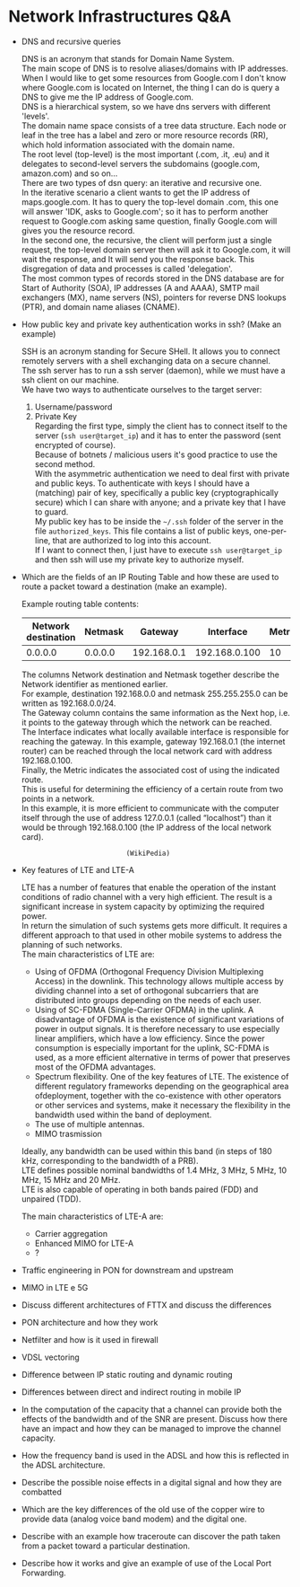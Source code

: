 # Network Infrastructures Q&A

- DNS and recursive queries

	DNS is an acronym that stands for Domain Name System.  
	The main scope of DNS is to resolve aliases/domains with IP addresses.  
	When I would like to get some resources from Google.com I don't know where Google.com is located on Internet, the thing I can do is query a DNS to give me the IP address of Google.com.  
	DNS is a hierarchical system, so we have dns servers with different 'levels'.  
	The domain name space consists of a tree data structure. Each node or leaf in the tree has a label and zero or more resource records (RR), which hold information associated with the domain name.  
	The root level (top-level) is the most important (.com, .it, .eu) and it delegates to second-level servers the subdomains (google.com, amazon.com) and so on...  
	There are two types of dsn query: an iterative and recursive one.  
	In the iterative scenario a client wants to get the IP address of maps.google.com. It has to query the top-level domain .com, this one will answer 'IDK, asks to Google.com'; so it has to perform another request to Google.com asking same question, finally Google.com will gives you the resource record.  
	In the second one, the recursive, the client will perform just a single request, the top-level domain server then will ask it to Google.com, it will wait the response, and It will send you the response back. This disgregation of data and processes is called 'delegation'.  
	The most common types of records stored in the DNS database are for Start of Authority (SOA), IP addresses (A and AAAA), SMTP mail exchangers (MX), name servers (NS), pointers for reverse DNS lookups (PTR), and domain name aliases (CNAME).

- How public key and private key authentication works in ssh? (Make an example)

	SSH is an acronym standing for Secure SHell. It allows you to connect remotely servers with a shell exchanging data on a secure channel.  
	The ssh server has to run a ssh server (daemon), while we must have a ssh client on our machine.  
	We have two ways to authenticate ourselves to the target server:  
	
	 1. Username/password  
	 2. Private Key  
	Regarding the first type, simply the client has to connect itself to the server (`ssh user@target_ip`) and it has to enter the password (sent encrypted of course).  
	Because of botnets / malicious users it's good practice to use the second method.  
	With the asymmetric authentication we need to deal first with private and public keys. To authenticate with keys I should have a (matching) pair of key, specifically a public key (cryptographically secure) which I can share with anyone; and a private key that I have to guard.  
	My public key has to be inside the `~/.ssh` folder of the server in the file `authorized_keys`. This file contains a list of public keys, one-per-line, that are authorized to log into this account.  
	If I want to connect then, I just have to execute `ssh user@target_ip` and then ssh will use my private key to authorize myself.  

- Which are the fields of an IP Routing Table and how these are used to route a packet toward a destination (make an example).

	Example routing table contents:  
	
	| Network destination | Netmask | Gateway     | Interface     | Metric |
	|---------------------|---------|-------------|---------------|--------|
	| 0.0.0.0             | 0.0.0.0 | 192.168.0.1 | 192.168.0.100 | 10     |

	The columns Network destination and Netmask together describe the Network identifier as mentioned earlier.  
	For example, destination 192.168.0.0 and netmask 255.255.255.0 can be written as 192.168.0.0/24.  
	The Gateway column contains the same information as the Next hop, i.e. it points to the gateway through which the network can be reached.  
	The Interface indicates what locally available interface is responsible for reaching the gateway. In this example, gateway 192.168.0.1 (the internet router) can be reached through the local network card with address 192.168.0.100.  
	Finally, the Metric indicates the associated cost of using the indicated route.  
	This is useful for determining the efficiency of a certain route from two points in a network.  
	In this example, it is more efficient to communicate with the computer itself through the use of address 127.0.0.1 (called “localhost”) than it would be through 192.168.0.100 (the IP address of the local network card).  

								(WikiPedia)

- Key features of LTE and LTE-A

	LTE has a number of features that enable the operation of the instant conditions of radio channel with a very high efficient. The result is a significant increase in system capacity by optimizing the required power.  
	In return the simulation of such systems gets more difficult. It requires a different approach to that used in other mobile systems to address the planning of such networks.  
	The main characteristics of LTE are:

	- Using of OFDMA (Orthogonal Frequency Division Multiplexing Access) in the downlink. This technology allows multiple access by dividing channel into a set of orthogonal subcarriers that are distributed into groups depending on the needs of each user.
	- Using of SC-FDMA (Single-Carrier OFDMA) in the uplink. A disadvantage of OFDMA is the existence of significant variations of power in output signals. It is therefore necessary to use especially linear amplifiers, which have a low efficiency. Since the power consumption is especially important for the uplink, SC-FDMA is used, as a more efficient alternative in terms of power that preserves most of the OFDMA advantages.
	- Spectrum flexibility. One of the key features of LTE. The existence of different regulatory frameworks depending on the geographical area of ​​deployment, together with the co-existence with other operators or other services and systems, make it necessary the flexibility in the bandwidth used within the band of deployment.
	- The use of multiple antennas.
	- MIMO trasmission

	Ideally, any bandwidth can be used within this band (in steps of 180 kHz, corresponding to the bandwidth of a PRB).  
	LTE defines possible nominal bandwidths of 1.4 MHz, 3 MHz, 5 MHz, 10 MHz, 15 MHz and 20 MHz.  
	LTE is also capable of operating in both bands paired (FDD) and unpaired (TDD).

	The main characteristics of LTE-A are:

	- Carrier aggregation
	- Enhanced MIMO for LTE-A
	- ?


- Traffic engineering in PON for downstream and upstream
- MIMO in LTE e 5G
- Discuss different architectures of FTTX and discuss the differences
- PON architecture and how they work
- Netfilter and how is it used in firewall
- VDSL vectoring
- Difference between IP static routing and dynamic routing
- Differences between direct and indirect routing in mobile IP
- In the computation of the capacity that a channel can provide both the effects of the bandwidth and of the SNR are present. Discuss how there have an impact and how they can be managed to improve the channel capacity.
- How the frequency band is used in the ADSL and how this is reflected in the ADSL architecture.
- Describe the possible noise effects in a digital signal and how they are combatted
- Which are the key differences of the old use of the copper wire to provide data (analog voice band modem) and the digital one.
- Describe with an example how traceroute can discover the path taken from a packet toward a particular destination.
- Describe how it works and give an example of use of the Local Port Forwarding.
